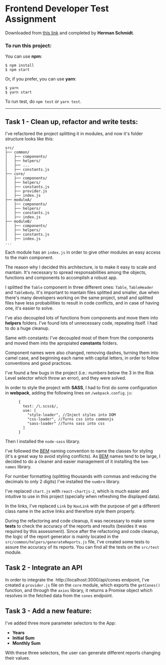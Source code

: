 # Frontend Developer Test Assignment

Downloaded from [this link](https://drive.google.com/open?id=1PxsoK7WoPnb4FKJ2-bWRbycDfnk_65oJ)​ and completed by **Herman Schmidt**.

### To run this project:

You can use **npm**:

```
$ npm install
$ npm start
```

Or, if you prefer, you can use **yarn**:

```
$ yarn
$ yarn start
```

To run test, do `npm test` or `yarn test`.

---

## Task 1 - Clean up, refactor and write tests:

I've refactored the project splitting it in modules, and now it's folder structure looks like this:

```
src/
├── common/
│   ├── components/
│   ├── helpers/
│   ├── ...
│   ├── constants.js
├── core/
│   ├── components/
│   ├── helpers/
│   ├── constants.js
│   ├── provider.js
│   ├── index.js
├── moduleA/
│   ├── components/
│   ├── helpers/
│   ├── constants.js
│   ├── index.js
├── moduleB/
│   ├── components/
│   ├── helpers/
│   ├── constants.js
│   ├── index.js
...
```

Each module has an `index.js` in order to give other modules an easy access to the main component.

The reason why I decided this architecture, is to make it easy to scale and mantain. It's necessary to spread responsabilities among the objects, functions and components to accomplish a robust app.

I splitted the `Table` component in three different ones: `Table`, `TableHeader` and `TableBody`. It's important to mantain files splitted and smaller, due when there's many developers working on the same project, small and splitted files have less probabilities to result in code conflicts, and in case of having one, it's easier to solve.

I've also decoupled lots of functions from components and move them into **helpers** folders. I've found lots of unnecessary code, repeating itself. I had to do a huge cleanup.

Same with constants: I've decoupled most of them from the components and moved them into the apropiated **constants** folders.

Component names were also changed, removing dashes, turning them into camel case, and beginning each name with capital letters, in order to follow conventions and good practices.

I've found a few bugs in the project (i.e.: numbers below the 3 in the Risk Level selector which throw an error), and they were solved.

In order to style the project with **SASS**, I had to first do some configuration in **webpack**, adding the following lines on `/webpack.config.js`:

```
      {
        test: /\.scss$/,
        use: [
          "style-loader", //Inject styles into DOM
          "css-loader", //Turns css into commonjs
          "sass-loader" //Turns sass into css
        ]
      }
```

Then I installed the `node-sass` library.

I've followed the [BEM](https://getbem.com/naming/) naming convention to name the classes for styling (it's a great way to avoid styling conflicts). As [BEM](https://getbem.com/naming/) names tend to be large, I decided to do a cleaner and easier management of it installing the `bem-names` library.

For number formatting (splitting thousands with commas and reducing the decimals to only 2 digits) I've installed the `numbro` library.

I've replaced `chart.js` with `react-chartjs-2`, which is much easier and intuitive to use in this project (specially when refreshing the displayed data).

In the links, I've replaced `Link` by `NavLink` with the purpose of get a different class name in the active links and therefore style them properly.

During the refactoring and code cleanup, it was necessary to make some **tests** to check the accuracy of the reports and results (besides it was required by this assessment). Since after the refactoring and code cleanup, the logic of the report generator is mainly located in the `src/common/helpers/generateReports.js` file, I've created some tests to assure the accuracy of its reports. You can find all the tests on the `src/test` module.

## Task 2 - Integrate an API

In order to integrate the ​ http://localhost:3000/api/cones​ endpoint, I've created a `provider.js` file on the `core` module, which exports the `getCones()` function, and through the `axios` library, it returns a Promise object which resolves in the fetched data from the `cones` endpoint.

## Task 3 - Add a new feature:

I've added three more parameter selectors to the App:

- **Years**
- **Initial Sum**
- **Monthly Sum**

With these three selectors, the user can generate different reports changing their values.
